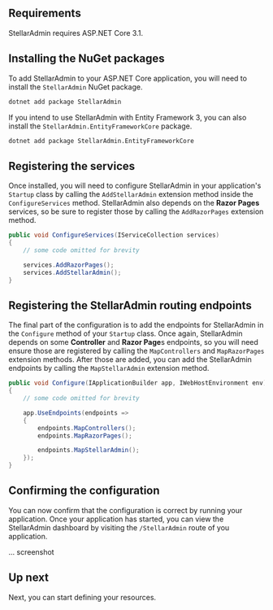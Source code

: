 ## Requirements

StellarAdmin requires ASP.NET Core 3.1.

## Installing the NuGet packages

To add StellarAdmin to your ASP.NET Core application, you will need to install the `StellarAdmin` NuGet package.

```bash
dotnet add package StellarAdmin
```

If you intend to use StellarAdmin with Entity Framework 3, you can also install the `StellarAdmin.EntityFrameworkCore` package.

```bash
dotnet add package StellarAdmin.EntityFrameworkCore
```

## Registering the services

Once installed, you will need to configure StellarAdmin in your application's `Startup` class by calling the `AddStellarAdmin` extension method inside the `ConfigureServices` method. StellarAdmin also depends on the **Razor Pages** services, so be sure to register those by calling the `AddRazorPages` extension method.

```cs
public void ConfigureServices(IServiceCollection services)
{
    // some code omitted for brevity

    services.AddRazorPages();
    services.AddStellarAdmin();
}
```

## Registering the StellarAdmin routing endpoints

The final part of the configuration is to add the endpoints for StellarAdmin in the `Configure` method of your `Startup` class. Once again, StellarAdmin depends on some **Controller** and **Razor Page**s endpoints, so you will need ensure those are registered by calling the `MapControllers` and `MapRazorPages` extension methods. After those are added, you can add the StellarAdmin endpoints by calling the `MapStellarAdmin` extension method.

```cs
public void Configure(IApplicationBuilder app, IWebHostEnvironment env)
{
    // some code omitted for brevity

    app.UseEndpoints(endpoints =>
    {
        endpoints.MapControllers();
        endpoints.MapRazorPages();

        endpoints.MapStellarAdmin();
    });
}
```

## Confirming the configuration

You can now confirm that the configuration is correct by running your application. Once your application has started, you can view the StellarAdmin dashboard by visiting the `/StellarAdmin` route of you application.

... screenshot

## Up next

Next, you can start defining your resources.
